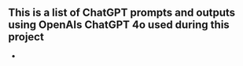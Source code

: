 ## This is a list of ChatGPT prompts and outputs using OpenAIs ChatGPT 4o used during this project

- 
